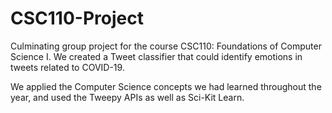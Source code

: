 # CSC110-Project
Culminating group project for the course CSC110: Foundations of Computer Science I. We created a Tweet classifier that could identify emotions in tweets related to COVID-19.

We applied the Computer Science concepts we had learned throughout the year, and used the Tweepy APIs as well as Sci-Kit Learn.

